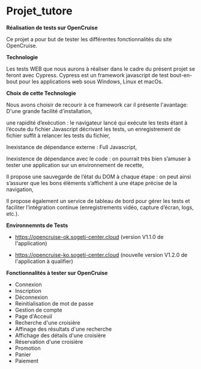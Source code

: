 # Projet_tutore

**Réalisation de tests sur OpenCruise**

Ce projet a pour but de tester les différentes fonctionnalités du site OpenCruise.

**Technologie**

Les tests WEB que nous aurons à réaliser dans le cadre du présent projet se feront avec Cypress.
Cypress est un framework javascript de test bout-en-bout pour les applications web sous Windows, Linux et macOs.

**Choix de cette Technologie**

Nous avons choisir de recourir à ce framework car il présente l'avantage:
D'une grande facilité d'installation,

une rapidité d’exécution : le navigateur lancé qui exécute les tests étant à l’écoute du fichier Javascript décrivant les tests, un enregistrement de fichier suffit à relancer les tests du fichier,

Inexistance de dépendance externe : Full Javascript,

Inexistence de dépendance avec le code : on pourrait très bien s’amuser à tester une application sur un environnement de recette,

Il propose une sauvegarde de l’état du DOM à chaque étape : on peut ainsi s’assurer que les bons éléments s’affichent à une étape précise de la navigation,

Il propose également un service de tableau de bord pour gérer les tests et faciliter l’intégration continue (enregistrements vidéo, capture d’écran, logs, etc.).


**Environnemnts de Tests**

- https://opencruise-ok.sogeti-center.cloud  (version V1.1.0 de l'application)  
  
- https://opencruise-ko.sogeti-center.cloud  (nouvelle version V1.2.0 de l'application à qualifier) 



**Fonctionnalités à tester sur OpenCruise**

- Connexion
- Inscription
- Déconnexion
- Reinitialisation de mot de passe
- Gestion de compte
- Page d'Acceuil
- Recherche d'une croisière
- Affinage des résultats d'une recherche
- Affichage des détails d'une croisière
- Réservation d'une croisière
- Promotion
- Panier
- Paiement


